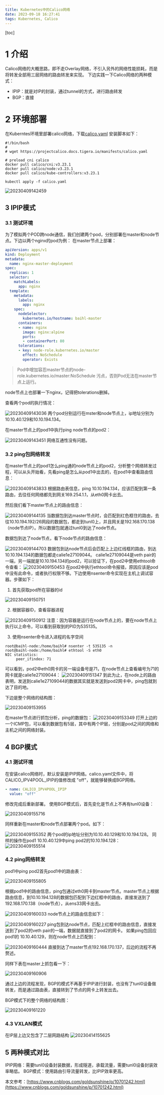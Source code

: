 ```yaml
---
title: Kubernetes中的Calico网络
date: 2023-09-18 16:27:41
tags: Kubernetes, Calico
---
```


[toc]
# 1 介绍
Calico网络的大概思路，即不走Overlay网络，不引入另外的网络性能损耗，而是将转发全部用三层网络的路由转发来实现。
下边实践一下Calico网络的两种模式：
- IPIP：就是对IP的封装，通过tunnel的方式，进行路由转发
- BGP：直接

# 2 环境部署
在Kuberntes环境里部署calico网络，下载[calico.yaml](https://github.com/chronolaw/k8s_study/blob/master/calico/calico.yaml)
安装脚本如下：
```
#!/bin/bash
#
# wget https://projectcalico.docs.tigera.io/manifests/calico.yaml

# preload cni calico
docker pull calico/cni:v3.23.1
docker pull calico/node:v3.23.1
docker pull calico/kube-controllers:v3.23.1

kubectl apply -f calico.yaml
```

![20230409142459](https://raw.githubusercontent.com/BaihlUp/Figurebed/master/2023/20230409142459.png)

## 3 IPIP模式
### 3.1 测试环境
为了模拟两个POD跨node通信，我们创建两个pod，分别部署在master和node节点。下边以两个nginx的pod为例：
在master节点上部署：
```yaml
apiVersion: apps/v1
kind: Deployment
metadata:
  name: nginx-master-deployment
spec:
  replicas: 1
  selector:
    matchLabels:
      app: nginx
  template:
    metadata:
      labels:
        app: nginx
    spec:
      nodeSelector:
        kubernetes.io/hostname: baihl-master
      containers:
      - name: nginx
        image: nginx:alpine
        ports:
        - containerPort: 80
      tolerations: 
      - key: node-role.kubernetes.io/master
        effect: NoSchedule
        operator: Exists
```
> Pod中增加容忍master节点的node-role.kubernetes.io/master:NoSchedule 污点，否则Pod无法在master节点上运行。

node节点上也部署一下nginx，记得把tolerations删掉。

查看两个pod的执行情况：

![20230409143036](https://raw.githubusercontent.com/BaihlUp/Figurebed/master/2023/20230409143036.png)
两个pod分别运行在mster和node节点上，ip地址分别为10.10.40.129和10.10.194.134。

在master节点上的pod1中执行ping node节点的pod2：

![20230409143451](https://raw.githubusercontent.com/BaihlUp/Figurebed/master/2023/20230409143451.png)
网络互通性没有问题。

### 3.2 ping包网络转发
在master节点上的pod1怎么ping通的node节点上的pod2，分析整个网络转发过程，可以从头开始看，先看ping是怎么从pod1中出去的，在pod1中查看路由信息：

![20230409143833](https://raw.githubusercontent.com/BaihlUp/Figurebed/master/2023/20230409143833.png)
根据路由表信息，ping 10.10.194.134，应该匹配到第一条路由，去往任何网络都先到网关169.254.1.1，从eth0网卡出去。

然后我们看下master节点上的路由信息：

![20230409144135](https://raw.githubusercontent.com/BaihlUp/Figurebed/master/2023/20230409144135.png)
当数据包到达master节点时，会匹配到红色框住的路由，去往10.10.194.192/26网段的数据包，都走到tunl0上，并且网关是192.168.170.138（node节点IP）。所以数据包就通过tunl0到达了node节点。

数据包到达了node节点，看下node节点的路由信息：

![20230409144703](https://raw.githubusercontent.com/BaihlUp/Figurebed/master/2023/20230409144703.png)
数据包到达node节点后会匹配上上边红线框的路由，到达10.10.194.134的数据包都走calie1e27109044。
calie1e27109044是veth pair的一端，另一端就是10.10.194.134的pod2，可以验证下，在pod2中使用ethtool命令查看：
![20230409150453](https://raw.githubusercontent.com/BaihlUp/Figurebed/master/2023/20230409150453.png)
在pod2中执行ethtool命令报错，原因应该是pod中没有此命令，或者执行权限不够。下边使用nsenter命令实现在主机上调试容器。步骤如下：
1. 首先获取pod所在容器的id

![20230409150751](https://raw.githubusercontent.com/BaihlUp/Figurebed/master/2023/20230409150751.png)

2. 根据容器ID，查看容器进程

![20230409150912](https://raw.githubusercontent.com/BaihlUp/Figurebed/master/2023/20230409150912.png)
注意：因为容器是运行在node节点上的，要在node节点上执行以上命令，可以看到获取到的PID为535135。

3. 使用nsenter命令进入进程的名字空间

```
root@baihl-node:/home/baihl# nsenter -t 535135 -n
root@baihl-node:/home/baihl# ethtool -S eth0
NIC statistics:
     peer_ifindex: 71
```
可以看到，pod2中eth0网卡的另一端设备号是71，在node节点上查看编号为71的网卡就是calie1e27109044：
![20230409151347](https://raw.githubusercontent.com/BaihlUp/Figurebed/master/2023/20230409151347.png)
到此为止，在node上的路由表明，发送到calie1e27109044的数据其实就是发送到pod2网卡中，ping包就到达了目的地。

下边是整个网络的结构图：

![20230409153955](https://raw.githubusercontent.com/BaihlUp/Figurebed/master/2023/20230409153955.png)

在master节点进行抓包分析，ping的数据包：
![20230409153349](https://raw.githubusercontent.com/BaihlUp/Figurebed/master/2023/20230409153349.png)
打开上边的一个ICMP包，可以看到数据包有5层，其中有两个IP层，分别是pod之间的网络和主机之间的网络封装。

## 4 BGP模式
### 4.1 测试环境
在安装calico网络时，默认安装是IPIP网络。calico.yaml文件中，将CALICO_IPV4POOL_IPIP的值修改成 "off"，就能够替换成BGP网络。
```yaml
- name: CALICO_IPV4POOL_IPIP
  value: "off"
```
修改完成后重新部署。
使用BGP模式后，首先变化是节点上不再有tunl0设备：

![20230409155716](https://raw.githubusercontent.com/BaihlUp/Figurebed/master/2023/20230409155716.png)

同样重新在master和node节点部署两个pod。如下：

![20230409155352](https://raw.githubusercontent.com/BaihlUp/Figurebed/master/2023/20230409155352.png)
两个pod的ip地址分别为10.10.40.129和10.10.194.128。
同样的操作在pod1 10.10.40.129中ping pod2的10.10.194.128：
![20230409155514](https://raw.githubusercontent.com/BaihlUp/Figurebed/master/2023/20230409155514.png)

### 4.2 ping网络转发
pod1中ping pod2首先pod1中的路由表：

![20230409155805](https://raw.githubusercontent.com/BaihlUp/Figurebed/master/2023/20230409155805.png)

根据pod1中的路由信息，ping包通过eth0网卡到master节点。master节点上根据路由信息，到10.10.194.128的数据包匹配到下边红框中的路由，直接发送到了192.168.170.138（node节点），从ens33网卡出去。

![20230409160033](https://raw.githubusercontent.com/BaihlUp/Figurebed/master/2023/20230409160033.png)
node节点上的路由信息如下：

![20230409160227](https://raw.githubusercontent.com/BaihlUp/Figurebed/master/2023/20230409160227.png)
ping包到达node节点，匹配上红框中的路由信息，直接发送到了pod2的veth pair的一端，数据就直接到了pod2的网卡。
如果ping包回应pod1的 10.10.40.129，则在node节点上匹配到：

![20230409160444](https://raw.githubusercontent.com/BaihlUp/Figurebed/master/2023/20230409160444.png)
直接到达了master节点192.168.170.137，后边的流程不再赘述。

同样下表在master上抓包看一下：

![20230409160906](https://raw.githubusercontent.com/BaihlUp/Figurebed/master/2023/20230409160906.png)

通过上边的流程发现，BGP的模式不再基于IPIP进行封装，也没有了tunl0设备做转发，而是通过路由表，直接转到了节点的网卡上转发出去。

BGP模式下的整个网络的结构图：

![20230409161220](https://raw.githubusercontent.com/BaihlUp/Figurebed/master/2023/20230409161220.png)

### 4.3 VXLAN模式
在IP层上边又包含了二层网路结构
![20230414155625](https://raw.githubusercontent.com/BaihlUp/Figurebed/master/2023/20230414155625.png)



## 5 两种模式对比
IPIP网络：需要tunl0设备封装数据，形成隧道，承载流量，需要tunl0设备封装效率略低。
BGP模式：使用路由引导流量转发，比IPIP效率更高。

本文参考：[https://www.cnblogs.com/goldsunshine/p/10701242.html](https://www.cnblogs.com/goldsunshine/p/10701242.html)